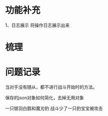 # 功能补充

1、日志展示
将操作日志展示出来

# 梳理

# 问题记录

当对手没有随从，都不进行战斗开始时的方法。

保存的json对象如何简化，去掉无用对象

一只银羽白鹅和魔刃豹 战斗少了一只豹宝宝被攻击
